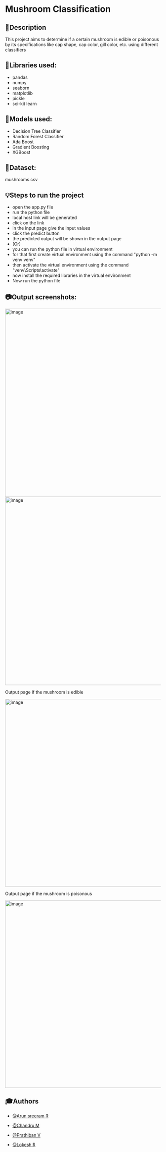 
# Mushroom Classification

## 📝Description

This project aims to determine if a certain mushroom is edible or poisonous by its specifications like cap shape, cap color, gill color, etc. using different classifiers

## 🚀Libraries used:
* pandas 
* numpy
* seaborn
* matplotlib
* pickle
* sci-kit learn

## 🎯Models used:
* Decision Tree Classifier
* Random Forest Classifier
* Ada Boost
* Gradient Boosting
* XGBoost


## 📜Dataset:
mushrooms.csv

## 💡Steps to run the project
* open the app.py file
* run the python file
* local host link will be generated
* click on the link
* in the input page give the input values
* click the predict button
* the predicted output will be shown in the output page
* (Or) 
* you can run the python file in virtual environment
* for that first create virtual environment using the command "python -m venv venv"
* then activate the virtual environment using the command "venv\Scripts\activate"
* now install the required libraries in the virtual environment
* Now run the python file

## 📷Output screenshots:
<img width="608" alt="image" src="https://user-images.githubusercontent.com/87647108/218822985-e9633759-9de5-47e4-9e2c-cb69288a9488.png">
<img width="608" alt="image" src="https://user-images.githubusercontent.com/87647108/218823098-c130cebc-c2df-4db0-9966-db3c1267ddfd.png">

Output page if the mushroom is edible

<img width="606" alt="image" src="https://user-images.githubusercontent.com/87647108/218823234-a0108ce6-7a87-4f2e-882b-71606a882d9d.png">

Output page if the mushroom is poisonous

<img width="605" alt="image" src="https://user-images.githubusercontent.com/87647108/218823395-7a9c0934-73f2-470c-ac05-ef3b74e948bc.png">


## 🎓Authors

- [@Arun sreeram R](https://github.com/Arunsreeram41)

- [@Chandru M](https://github.com/CHANDRU-34)

- [@Prathiban V](https://github.com/pattu1729)

- [@Lokesh R](https://github.com/lokesh862)


